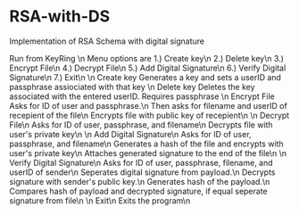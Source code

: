 # RSA-with-DS
Implementation of RSA Schema with digital signature

Run from KeyRing
\n
Menu options are
1.) Create key\n
2.) Delete key\n
3.) Encrypt File\n
4.) Decrypt File\n
5.) Add Digital Signature\n
6.) Verify Digital Signature\n
7.) Exit\n
\n
Create key
Generates a key and sets a userID and passphrase assiociated with that key
\n
Delete key
Deletes the key associated with the entered userID. Requires passphrase
\n
Encrypt File
Asks for ID of user and passphrase.\n
Then asks for filename and userID of recepient of the file\n
Encrypts file with public key of recepient\n
\n
Decrypt File\n
Asks for ID of user, passphrase, and filename\n
Decrypts file with user's private key\n
\n
Add Digital Signature\n
Asks for ID of user, passphrase, and filename\n
Generates a hash of the file and encrypts with user's private key\n
Attaches generated signature to the end of the file\n
\n
Verify Digital Signature\n
Asks for ID of user, passphrase, filename, and userID of sender\n
Seperates digital signature from payload.\n
Decrypts signature with sender's public key.\n
Generates hash of the payload.\n
Compares hash of payload and decrypted signature, if equal seperate signature from file\n
\n
Exit\n
Exits the program\n

